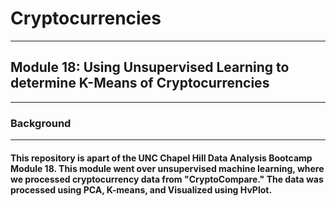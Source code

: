 # Cryptocurrencies
---
## Module 18: Using Unsupervised Learning to determine K-Means of Cryptocurrencies
---
### Background
---
#### This repository is apart of the UNC Chapel Hill Data Analysis Bootcamp Module 18. This module went over unsupervised machine learning, where we processed cryptocurrency data from "CryptoCompare." The data was processed using PCA, K-means, and Visualized using HvPlot.
